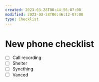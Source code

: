 ```yaml
---
created: 2023-03-28T00:44:56-07:00
modified: 2023-03-28T00:46:12-07:00
type: Checklist
---
```


# New phone checklist

- [ ] Call recording
- [ ] Shelter
- [ ] Syncthing
- [ ] Vanced 
